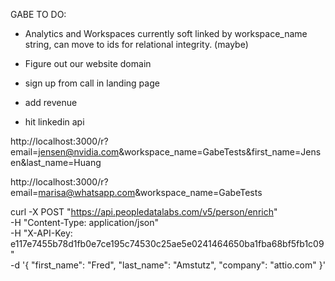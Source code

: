 GABE TO DO:
- Analytics and Workspaces currently soft linked by workspace_name string, can move to ids for relational integrity. (maybe)
- Figure out our website domain
- sign up from call in landing page
- add revenue

- hit linkedin api

http://localhost:3000/r?email=jensen@nvidia.com&workspace_name=GabeTests&first_name=Jensen&last_name=Huang

http://localhost:3000/r?email=marisa@whatsapp.com&workspace_name=GabeTests

curl -X POST "https://api.peopledatalabs.com/v5/person/enrich" \
  -H "Content-Type: application/json" \
  -H "X-API-Key: e117e7455b78d1fb0e7ce195c74530c25ae5e0241464650ba1fba68bf5fb1c09" \
  -d '{
    "first_name": "Fred",
    "last_name": "Amstutz",
    "company": "attio.com"
  }'